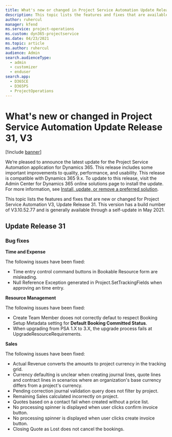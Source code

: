 ```yaml
---
title: What's new or changed in Project Service Automation Update Release 31, V3
description: This topic lists the features and fixes that are available in Project Service Automation Update Release 31, V3.
author: ruhercul
manager: kfend
ms.service: project-operations
ms.custom: dyn365-projectservice
ms.date: 04/23/2021
ms.topic: article
ms.author: ruhercul
audience: Admin
search.audienceType: 
  - admin
  - customizer
  - enduser
search.app: 
  - D365CE
  - D365PS
  - ProjectOperations
---
```




# What's new or changed in Project Service Automation Update Release 31, V3

[!include [banner](../includes/psa-now-project-operations.md)]

We’re pleased to announce the latest update for the Project Service Automation application for Dynamics 365. This release includes some important improvements to quality, performance, and usability. This release is compatible with Dynamics 365 9.x. To update to this release, visit the Admin Center for Dynamics 365 online solutions page to install the update. For more information, see [Install, update, or remove a preferred solution](https://docs.microsoft.com/power-platform/admin/install-remove-preferred-solution).

This topic lists the features and fixes that are new or changed for Project Service Automation V3, Update Release 31. This version has a build number of V3.10.52.77 and is generally available through a self-update in May 2021.

## Update Release 31

### Bug fixes

**Time and Expense**

The following issues have been fixed:

- Time entry control command buttons in Bookable Resource form are misleading.
- Null Reference Exception generated in Project.SetTrackingFields when approving an time entry.

**Resource Management**

The following issues have been fixed:

- Create Team Member dooes not correctly defaut to respect Booking Setup Metadata setting for **Default Booking Committed Status**.
- When upgrading from PSA 1.X to 3.X, the upgrade process fails at UpgradeResourceRequirements.


**Sales**

The following issues have been fixed:

- Actual Revenue converts the amounts to project currency in the tracking grid.
- Currency defaulting is unclear when creating journal lines, quote lines and contract lines in scenarios where an organization's base currency differs from a project's currency.
- Pending correction journal validation query does not filter by project.
- Remaining Sales calculated incorrectly on project.
- Quotes based on a contact fail when created without a price list.
- No processing spinner is displayed when user clicks confirm invoice button.
- No processing spinner is displayed when user clicks create invoice button.
- Closing Quote as Lost does not cancel the bookings.







